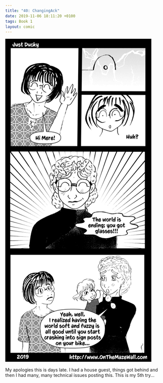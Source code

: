 ```yaml
---
title: "40: ChangingAck"
date: 2019-11-06 18:11:20 +0100
tags: Book 1
layout: comic
---
```


![40: ChangingAck](/comics/Book_1_-_040_ChangingAck.png)

My apologies this is days late. I had a house guest, things got behind and then I had many, many technical issues posting this. This is my 5th try...
